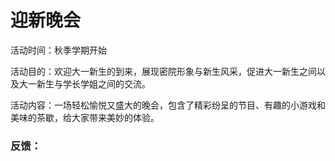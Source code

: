 # 迎新晚会

活动时间：秋季学期开始

活动目的：欢迎大一新生的到来，展现密院形象与新生风采，促进大一新生之间以及大一新生与学长学姐之间的交流。

活动内容：一场轻松愉悦又盛大的晚会，包含了精彩纷呈的节目、有趣的小游戏和美味的茶歇，给大家带来美妙的体验。



### 反馈：



